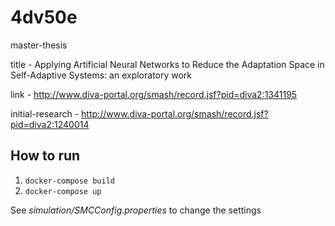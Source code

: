 # 4dv50e
master-thesis 

title - Applying Artificial Neural Networks to Reduce the Adaptation Space in Self-Adaptive Systems: an exploratory work

link - http://www.diva-portal.org/smash/record.jsf?pid=diva2:1341195

initial-research - http://www.diva-portal.org/smash/record.jsf?pid=diva2:1240014

## How to run
1. `docker-compose build`
2. `docker-compose up`

See *simulation/SMCConfig.properties* to change the settings
